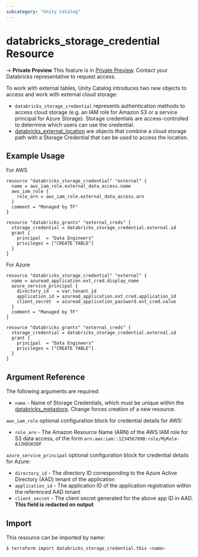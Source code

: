 ```yaml
---
subcategory: "Unity Catalog"
---
```

# databricks_storage_credential Resource

-> **Private Preview** This feature is in [Private Preview](https://docs.databricks.com/release-notes/release-types.html). Contact your Databricks representative to request access. 

To work with external tables, Unity Catalog introduces two new objects to access and work with external cloud storage:
- `databricks_storage_credential` represents authentication methods to access cloud storage (e.g. an IAM role for Amazon S3 or a service principal for Azure Storage). Storage credentials are access-controlled to determine which users can use the credential.
- [databricks_external_location](external_location.md) are objects that combine a cloud storage path with a Storage Credential that can be used to access the location. 

## Example Usage

For AWS

```hcl
resource "databricks_storage_credential" "external" {
  name = aws_iam_role.external_data_access.name
  aws_iam_role {
    role_arn = aws_iam_role.external_data_access.arn
  }
  comment = "Managed by TF"
}

resource "databricks_grants" "external_creds" {
  storage_credential = databricks_storage_credential.external.id
  grant {
    principal  = "Data Engineers"
    privileges = ["CREATE TABLE"]
  }
}
```

For Azure

```hcl
resource "databricks_storage_credential" "external" {
  name = azuread_application.ext_cred.display_name
  azure_service_principal {
    directory_id   = var.tenant_id
    application_id = azuread_application.ext_cred.application_id
    client_secret  = azuread_application_password.ext_cred.value
  }
  comment = "Managed by TF"
}

resource "databricks_grants" "external_creds" {
  storage_credential = databricks_storage_credential.external.id
  grant {
    principal  = "Data Engineers"
    privileges = ["CREATE TABLE"]
  }
}
```

## Argument Reference

The following arguments are required:

* `name` - Name of Storage Credentials, which must be unique within the [databricks_metastore](metastore.md). Change forces creation of a new resource.

`aws_iam_role` optional configuration block for credential details for AWS:
* `role_arn` - The Amazon Resource Name (ARN) of the AWS IAM role for S3 data access, of the form `arn:aws:iam::1234567890:role/MyRole-AJJHDSKSDF`

`azure_service_principal` optional configuration block for credential details for Azure:
* `directory_id` - The directory ID corresponding to the Azure Active Directory (AAD) tenant of the application
* `application_id` - The application ID of the application registration within the referenced AAD tenant
* `client_secret` - The client secret generated for the above app ID in AAD. **This field is redacted on output**

## Import

This resource can be imported by name:

```bash
$ terraform import databricks_storage_credential.this <name>
```
